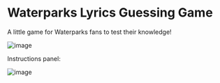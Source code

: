 # Waterparks Lyrics Guessing Game

A little game for Waterparks fans to test their knowledge!

![image](https://github.com/jasminex21/waterparks_lyrics_game/assets/109494334/636654d6-06bd-48ac-9c79-8889a1bb24b8)

Instructions panel: 

![image](https://github.com/jasminex21/waterparks_lyrics_game/assets/109494334/80b02a7d-0087-40f2-8d1b-b096f66ea9c5)



